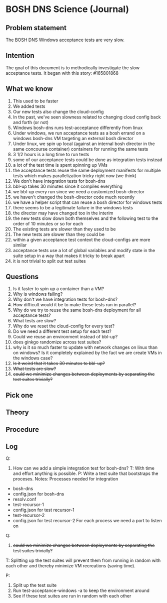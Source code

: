 # BOSH DNS Science (Journal)

## Problem statement

The BOSH DNS Windows acceptance tests are very slow.

## Intention

The goal of this document is to methodically investigate the slow acceptance
tests. It began with this story: #165801868

## What we know

1. This used to be faster
1. We added tests
1. Our new tests also change the cloud-config
1. In the past, we've seen slowness related to changing cloud config back and forth (or not)
1. Windows bosh-dns runs test-acceptance differently from linux
1. Under windows, we run acceptance tests as a bosh errand on a windows bosh-dns VM targeting an external bosh director
1. Under linux, we spin up local (against an internal bosh director in the same concourse container) containers for running the same tests
1. 3 1/2 hours is a long time to run tests
1. some of our acceptance tests could be done as integration tests instead
1. a lot of the test time is spent spinning up VMs
1. the acceptance tests reuse the same deployment manifests for multiple tests which makes parallelization tricky right now (we think)
1. We don't have integration tests for bosh-dns
1. bbl-up takes 30 minutes since it compiles everything
1. we bbl-up every run since we need a customized bosh-director
1. we haven't changed the bosh-director code much recently
1. we have a helper script that can reuse a bosh director for windows tests
1. there seems to be a legitimate failure in the windows tests
1. the director may have changed too in the interim
1. the new tests slow down both themselves and the following test to the order of 10 minutes or so for each
1. The existing tests are slower than they used to be
1. The new tests are slower than they could be
1. within a given acceptance test context the cloud-configs are more similar
1. acceptance tests use a lot of global variables and modify state in the suite setup in a way that makes it tricky to break apart
1. it is not trivial to split out test suites

## Questions

1. Is it faster to spin up a container than a VM?
1. Why is windows failing?
1. Why don't we have integration tests for bosh-dns?
1. How difficult would it be to make these tests run in parallel?
1. Why do we try to reuse the same bosh-dns deployment for all acceptance tests?
1. What tests are slow?
1. Why do we reset the cloud-config for every test?
1. Do we need a different test setup for each test?
1. Could we reuse an environment instead of bbl-up?
1. does ginkgo randomize across test suites?
1. why is it so much faster to update with network changes on linux than on windows? Is it completely explained by the fact we are create VMs in the windows case?
1. ~~Is it weird that it takes 30 minutes to bbl-up?~~
1. ~~What tests are slow?~~
1. ~~could we minimize changes between deployments by separating the test suites trivially?~~

## Pick one

##  Theory

## Procedure

## Log
Q:
1. How can we add a simple integration test for bosh-dns?
T: 
With time and effort anything is possible.
P:
Write a test suite that bootstraps the proceses.  Notes:
  Processes needed for integration
  - bosh-dns
  - config.json for bosh-dns
  - resolv.conf
  - test-recursor-1
  - config.json for test recursor-1
  - test-recursor-2
  - config.json for test recursor-2
  For each process we need a port to listen on

Q:
1. ~~could we minimize changes between deployments by separating the test suites trivially?~~

T:
Splitting up the test suites will prevent them from running in random with each other and thereby minimize VM recreations (saving time).

P:
1. Split up the test suite
1. Run test-acceptance-windows -a to keep the environment around
1. See if these test suites are run in random with each other
